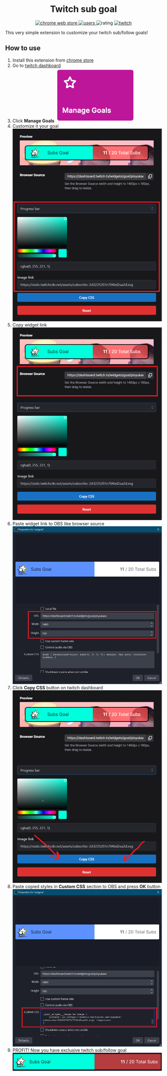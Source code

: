 <h1 align="center">Twitch sub goal</h1>

<p align="center">
  <a aria-label="chrome web store" href="https://chrome.google.com/webstore/detail/twitch-sub-goal/heapnplmfdahfoanhpibmpmkkhiignim">
    <img alt="chrome web store" src="https://badgen.net/chrome-web-store/v/heapnplmfdahfoanhpibmpmkkhiignim"/>
  </a>
  <a aria-label="users" href="https://chrome.google.com/webstore/detail/twitch-sub-goal/heapnplmfdahfoanhpibmpmkkhiignim">
    <img alt="users" src="https://badgen.net/chrome-web-store/users/heapnplmfdahfoanhpibmpmkkhiignim"/>
  </a>
  <a aria-label="rating" >
    <img alt="rating" src="https://badgen.net/chrome-web-store/rating/heapnplmfdahfoanhpibmpmkkhiignim"/>
  </a>
  <a aria-label="Twitch Stream" href="https://www.twitch.tv/pisyukaev">
    <img alt="twitch" src="https://img.shields.io/twitch/status/pisyukaev?label=pisyukaev&logo=twitch"/>
  </a>
</p>


This very simple extension to customize your twitch sub/follow goals!

## How to use

1. Install this extension from [chrome store](https://chrome.google.com/webstore/detail/twitch-sub-goal/heapnplmfdahfoanhpibmpmkkhiignim)
2. Go to [twitch dashboard](https://dashboard.twitch.tv/)
3. Click **Manage Goals** ![Manage Goals](/.github/assets/manage_goals.png)
4. Customize it your goal ![customized goal](/.github/assets/customize_goal.png)
5. Copy widget link ![widget link](/.github/assets/widget_link.png)
6. Paste widget link to OBS like browser source ![widget link obs](/.github/assets/widget_link_obs.png)
7. Click **Copy CSS** button on twitch dashboard ![Copy CSS button](/.github/assets/copy_css_btn.png)
8. Paste copied styles in **Custom CSS** section to OBS and press **OK** button ![css in obs](/.github/assets/css_in_obs.png)
9. PROFIT! Now you have exclusive twitch sub/follow goal ![exclusive goal](/.github/assets/exclusive_goal.png)
